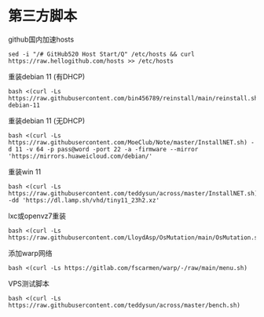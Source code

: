 # 第三方脚本
github国内加速hosts
```
sed -i "/# GitHub520 Host Start/Q" /etc/hosts && curl https://raw.hellogithub.com/hosts >> /etc/hosts
```
重装debian 11 (有DHCP)
```
bash <(curl -Ls https://raw.githubusercontent.com/bin456789/reinstall/main/reinstall.sh) debian-11
```
重装debian 11 (无DHCP)
```
bash <(curl -Ls https://raw.githubusercontent.com/MoeClub/Note/master/InstallNET.sh) -d 11 -v 64 -p pass@word -port 22 -a -firmware --mirror 'https://mirrors.huaweicloud.com/debian/'
```
重装win 11
```
bash <(curl -Ls https://raw.githubusercontent.com/teddysun/across/master/InstallNET.sh) -dd 'https://dl.lamp.sh/vhd/tiny11_23h2.xz'
```
lxc或openvz7重装
```
bash <(curl -Ls https://raw.githubusercontent.com/LloydAsp/OsMutation/main/OsMutation.sh)
```
添加warp网络
```
bash <(curl -Ls https://gitlab.com/fscarmen/warp/-/raw/main/menu.sh)
```
VPS测试脚本
```
bash <(curl -Ls https://raw.githubusercontent.com/teddysun/across/master/bench.sh)
```